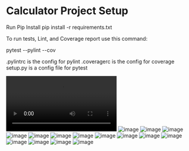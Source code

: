 # Calculator Project Setup

Run Pip Install
pip install -r requirements.txt

To run tests, Lint, and Coverage report use this command:

pytest  --pylint --cov

.pylintrc is the config for pylint
.coveragerc is the config for coverage
setup.py is a config file for pytest

![video](static/is601finalproject.MP4)
![image](cal1.png)
![image](cal2.png)
![image](cal3.png)
![image](cal4.png)
![image](cal5.png)
![image](cal6.png)
![image](cal7.png)
![image](cal8.png)
![image](cal9.png)
![image](table6.JPG)
![image](table7.JPG)
![image](table8.JPG)
![image](table9.JPG)
![image](table10.JPG)
![image](table11.JPG)
